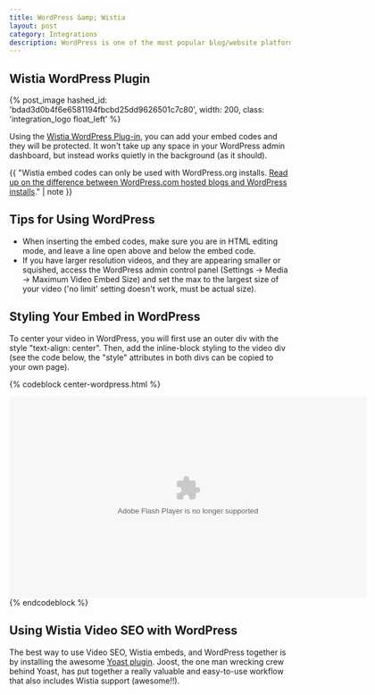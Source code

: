 ```yaml
---
title: WordPress &amp; Wistia
layout: post
category: Integrations
description: WordPress is one of the most popular blog/website platforms out there, and Wistia videos work quite well in the WordPress environment. 
---
```


## Wistia WordPress Plugin

{% post_image hashed_id: 'bdad3d0b4f6e6581194fbcbd25dd9626501c7c80', width: 200, class: 'integration_logo float_left' %}

Using the [Wistia WordPress Plug-in](http://wordpress.org/extend/plugins/wistia-wordpress-oembed-plugin), you can add your embed codes and they will be protected. It won't take up any space in your WordPress admin dashboard, but instead works quietly in the background (as it should).

<div class="clear"></div>

{{ "Wistia embed codes can only be used with WordPress.org installs. <a href='http://en.support.wordpress.com/com-vs-org'>Read up on the difference between WordPress.com hosted blogs and WordPress installs</a>." | note }}

## Tips for Using WordPress

*  When inserting the embed codes, make sure you are in HTML editing mode, and leave a line open above and below the embed code.
*  If you have larger resolution videos, and they are appearing smaller or squished, access the WordPress admin control panel (Settings -> Media -> Maximum Video Embed Size) and set the max to the largest size of your video ('no limit' setting doesn't work, must be actual size).

## Styling Your Embed in WordPress

To center your video in WordPress, you will first use an outer div with the style "text-align: center".  Then, add the inline-block styling to the video div (see the code below, the "style" attributes in both divs can be copied to your own page).

{% codeblock center-wordpress.html %} 
<div id="the_video" style="text-align: center;">

  <div id="wistia_5af2188e71" style="width:640px;height:360px;display: inline-block; *display: inline; margin: 0 auto; vertical-align: top;  zoom: 1;" data-video-width="640" data-video-height="360">
    <object id="wistia_5af2188e71_seo" classid="clsid:D27CDB6E-AE6D-11cf-96B8-444553540000" style="display:block;height:100%;position:relative;width:100%;">
    <param name="movie" value="http://embed.wistia.com/flash/embed_player_v2.0.swf?2012-02-08"></param><param name="allowfullscreen" value="true"></param>
    <param name="allowscriptaccess" value="always"></param><param name="wmode" value="opaque"></param>
    <param name="flashvars" value="videoUrl=http://embed.wistia.com/deliveries/008ea72d13517143c0e738b91aca90aa9a17ab98.bin&&hdUrl=http://embed.wistia.com/deliveries/39aacc9a8f142e920273ed35d62dbc6fefd04acd.bin&stillUrl=http://embed.wistia.com/deliveries/44f16ff951e71f077d458933fd68ec02a35bd23d.bin"></param>
    <embed src="http://embed.wistia.com/flash/embed_player_v2.0.swf?2012-02-08" type="application/x-shockwave-flash" allowfullscreen="true" allowscriptaccess="always" wmode="opaque" flashvars="videoUrl=http://embed.wistia.com/deliveries/008ea72d13517143c0e738b91aca90aa9a17ab98.bin&hdUrl=http://embed.wistia.com/deliveries/39aacc9a8f142e920273ed35d62dbc6fefd04acd.bin&stillUrl=http://embed.wistia.com/deliveries/44f16ff951e71f077d458933fd68ec02a35bd23d.bin" style="display:block;height:100%;position:relative;width:100%;"></embed></object></div>
    <script charset="ISO-8859-1" src="http://fast.wistia.net/static/E-v1.js"></script>
    <script>/*<![CDATA[*/
      wistiaEmbed = Wistia.embed("5af2188e71", {
      videoWidth: "640",
      videoHeight: "360",
      controlsVisibleOnLoad: true
    });/*]]*/</script>

</div>
{% endcodeblock %}

## Using Wistia Video SEO with WordPress

The best way to use Video SEO, Wistia embeds, and WordPress together is by installing
the awesome [Yoast plugin](http://yoast.com/wordpress/video-seo/). Joost, the one
man wrecking crew behind Yoast, has put together a really valuable and easy-to-use
workflow that also includes Wistia support (awesome!!).
